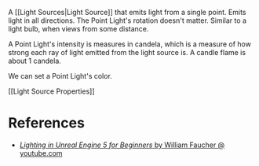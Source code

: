 A [[Light Sources|Light Source]] that emits light from a single point.
Emits light in all directions.
The Point Light's rotation doesn't matter.
Similar to a light bulb, when views from some distance.

A Point Light's intensity is measures in candela, which is a measure of how strong each ray of light emitted from the light source is.
A candle flame is about 1 candela.

We can set a Point Light's color.

[[Light Source Properties]]


# References

- [_Lighting in Unreal Engine 5 for Beginners_ by William Faucher @ youtube.com](https://youtu.be/fSbBsXbjxPo?t=378)
